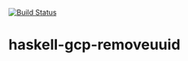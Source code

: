 [![Build Status](https://travis-ci.org/shokohara/haskell-gcp-removeuuid.svg?branch=master)](https://travis-ci.org/shokohara/haskell-gcp-removeuuid)

# haskell-gcp-removeuuid

